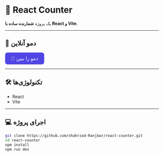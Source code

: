 # 🎯 React Counter

یک پروژه **شمارنده ساده با React و Vite**.  
 

---

## 🚀 دمو آنلاین

<a href="https://shahrzad-ranjbar.github.io/react-counter/" target="_blank">
  <button style="padding: 10px 20px; font-size: 16px; background-color: #4f46e5; color: white; border: none; border-radius: 8px; cursor: pointer;">
    👀 دمو را ببین
  </button>
</a>

---

## 🛠️ تکنولوژی‌ها

- React  
- Vite  


---

## 💻 اجرای پروژه

```bash
git clone https://github.com/shahrzad-Ranjbar/react-counter.git
cd react-counter
npm install
npm run dev

